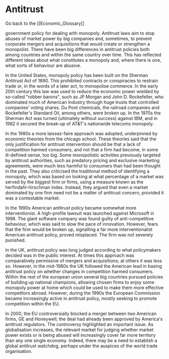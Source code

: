 # Antitrust

Go back to the [[Economic_Glossary]]


government policy for dealing with monopoly. Antitrust laws aim to stop abuses of market power by big companies and, sometimes, to prevent corporate mergers and acquisitions that would create or strengthen a monopolist. There have been big differences in antitrust policies both among countries and within the same country over time. This has reflected different ideas about what constitutes a monopoly and, where there is one, what sorts of behaviour are abusive.

In the United States, monopoly policy has been built on the Sherman Antitrust Act of 1890. This prohibited contracts or conspiracies to restrain trade or, in the words of a later act, to monopolise commerce. In the early 20th century this law was used to reduce the economic power wielded by so-called "robber barons", such as JP Morgan and John D. Rockefeller, who dominated much of American industry through huge trusts that controlled companies' voting shares. Du Pont chemicals, the railroad companies and Rockefeller's Standard Oil, among others, were broken up. In the 1970s the Sherman Act was turned (ultimately without success) against IBM, and in 1982 it secured the break-up of AT&T's nationwide telecoms monopoly.

In the 1980s a more laissez-faire approach was adopted, underpinned by economic theories from the chicago school. These theories said that the only justification for antitrust intervention should be that a lack of competition harmed consumers, and not that a firm had become, in some ill-defined sense, too big. Some monopolistic activities previously targeted by antitrust authorities, such as predatory pricing and exclusive marketing agreements, were much less harmful to consumers than had been thought in the past. They also criticised the traditional method of identifying a monopoly, which was based on looking at what percentage of a market was served by the biggest firm or firms, using a measure known as the herfindahl-hirschman index. Instead, they argued that even a market dominated by one firm need not be a matter of antitrust concern, provided it was a contestable market.

In the 1990s American antitrust policy became somewhat more interventionist. A high-profile lawsuit was launched against Microsoft in 1998. The giant software company was found guilty of anti-competitive behaviour, which was said to slow the pace of innovation. However, fears that the firm would be broken up, signalling a far more interventionalist American antitrust policy, proved misplaced. The firm was not severely punished.

In the UK, antitrust policy was long judged according to what policymakers decided was in the public interest. At times this approach was comparatively permissive of mergers and acquisitions; at others it was less so. However, in the mid-1980s the UK followed the American lead in basing antitrust policy on whether changes in competition harmed consumers. Within the rest of the european union several big countries pursued policies of building up national champions, allowing chosen firms to enjoy some monopoly power at home which could be used to make them more effective competitors abroad. However, during the 1990s the European Commission became increasingly active in antitrust policy, mostly seeking to promote competition within the EU.

In 2000, the EU controversially blocked a merger between two American firms, GE and Honeywell; the deal had already been approved by America's antitrust regulators. The controversy highlighted an important issue. As globalisation increases, the relevant market for judging whether market power exists or is being abused will increasingly cover far more territory than any one single economy. Indeed, there may be a need to establish a global antitrust watchdog, perhaps under the auspices of the world trade organisation.

